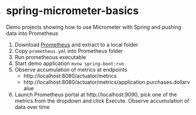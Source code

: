 # spring-micrometer-basics
Demo projects showing how to use Micrometer with Spring and pushing data into Prometheus

1. Download [Prometheus](https://prometheus.io/) and extract to a local folder
2. Copy `prometheus.yml` into Prometheus folder
3. Run prometheous executable
4. Start demo application `mvnw spring-boot:run`
5. Observe accumulation of metrics at endpoints 
   - http://localhost:8080/actuator/metrics
   - http://localhost:8080/actuator/metrics/application.purchases.dollarvalue
6. Launch Prometheus portal at http://localhost:9090, pick one of the metrics from the dropdown and click Execute. Observe accumulation of data over time   
